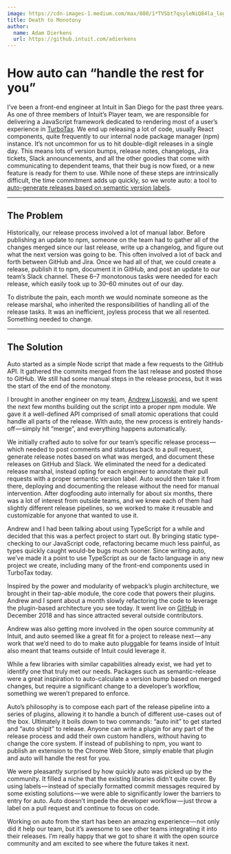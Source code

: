 ```yaml
---
image: https://cdn-images-1.medium.com/max/800/1*TVSbt7qsyleNiQ84la_log.jpeg
title: Death to Monotony
author:
  name: Adam Dierkens
  url: https://github.intuit.com/adierkens
---
```


# How auto can “handle the rest for you”

I’ve been a front-end engineer at Intuit in San Diego for the past three years. As one of three members of Intuit’s Player team, we are responsible for delivering a JavaScript framework dedicated to rendering most of a user’s experience in [TurboTax](https://turbotax.intuit.com/). We end up releasing a lot of code, usually React components, quite frequently to our internal node package manager (npm) instance. It’s not uncommon for us to hit double-digit releases in a single day. This means lots of version bumps, release notes, changelogs, Jira tickets, Slack announcements, and all the other goodies that come with communicating to dependent teams, that their bug is now fixed, or a new feature is ready for them to use. While none of these steps are intrinsically difficult, the time commitment adds up quickly, so we wrote auto: a tool to [auto-generate releases based on semantic version labels](https://github.com/intuit/auto).

---

## The Problem

Historically, our release process involved a lot of manual labor. Before publishing an update to npm, someone on the team had to gather all of the changes merged since our last release, write up a changelog, and figure out what the next version was going to be. This often involved a lot of back and forth between GitHub and Jira. Once we had all of that, we could create a release, publish it to npm, document it in GitHub, and post an update to our team’s Slack channel. These 6–7 monotonous tasks were needed for each release, which easily took up to 30–60 minutes out of our day.

To distribute the pain, each month we would nominate someone as the release marshal, who inherited the responsibilities of handling all of the release tasks. It was an inefficient, joyless process that we all resented. Something needed to change.

---

## The Solution

Auto started as a simple Node script that made a few requests to the GitHub API. It gathered the commits merged from the last release and posted those to GitHub. We still had some manual steps in the release process, but it was the start of the end of the monotony.

I brought in another engineer on my team, [Andrew Lisowski](https://www.linkedin.com/in/andrew-lisowski-8b419977/), and we spent the next few months building out the script into a proper npm module. We gave it a well-defined API comprised of small atomic operations that could handle all parts of the release. With auto, the new process is entirely hands-off — simply hit “merge”, and everything happens automatically.

We initially crafted auto to solve for our team’s specific release process — which needed to post comments and statuses back to a pull request, generate release notes based on what was merged, and document these releases on GitHub and Slack. We eliminated the need for a dedicated release marshal, instead opting for each engineer to annotate their pull requests with a proper semantic version label. Auto would then take it from there, deploying and documenting the release without the need for manual intervention. After dogfooding auto internally for about six months, there was a lot of interest from outside teams, and we knew each of them had slightly different release pipelines, so we worked to make it reusable and customizable for anyone that wanted to use it.

Andrew and I had been talking about using TypeScript for a while and decided that this was a perfect project to start out. By bringing static type-checking to our JavaScript code, refactoring became much less painful, as types quickly caught would-be bugs much sooner. Since writing auto, we’ve made it a point to use TypeScript as our de facto language in any new project we create, including many of the front-end components used in TurboTax today.

Inspired by the power and modularity of webpack’s plugin architecture, we brought in their tap-able module, the core code that powers their plugins. Andrew and I spent about a month slowly refactoring the code to leverage the plugin-based architecture you see today. It went live on [GitHub](https://github.com/intuit/auto) in December 2018 and has since attracted several outside contributors.

Andrew was also getting more involved in the open source community at Intuit, and auto seemed like a great fit for a project to release next — any work that we’d need to do to make auto pluggable for teams inside of Intuit also meant that teams outside of Intuit could leverage it.

While a few libraries with similar capabilities already exist, we had yet to identify one that truly met our needs. Packages such as semantic-release were a great inspiration to auto-calculate a version bump based on merged changes, but require a significant change to a developer’s workflow, something we weren’t prepared to enforce.

Auto’s philosophy is to compose each part of the release pipeline into a series of plugins, allowing it to handle a bunch of different use-cases out of the box. Ultimately it boils down to two commands: “auto init” to get started and “auto shipit” to release. Anyone can write a plugin for any part of the release process and add their own custom handlers, without having to change the core system. If instead of publishing to npm, you want to publish an extension to the Chrome Web Store, simply enable that plugin and auto will handle the rest for you.

We were pleasantly surprised by how quickly auto was picked up by the community. It filled a niche that the existing libraries didn’t quite cover. By using labels — instead of specially formatted commit messages required by some existing solutions — we were able to significantly lower the barriers to entry for auto. Auto doesn’t impede the developer workflow — just throw a label on a pull request and continue to focus on code.

Working on auto from the start has been an amazing experience — not only did it help our team, but it’s awesome to see other teams integrating it into their releases. I’m really happy that we got to share it with the open source community and am excited to see where the future takes it next.
